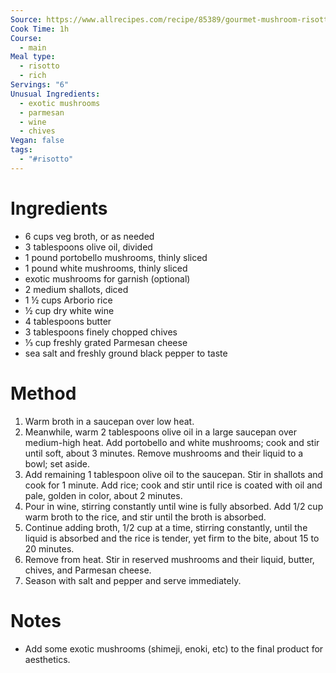 ```yaml
---
Source: https://www.allrecipes.com/recipe/85389/gourmet-mushroom-risotto/
Cook Time: 1h
Course:
  - main
Meal type:
  - risotto
  - rich
Servings: "6"
Unusual Ingredients:
  - exotic mushrooms
  - parmesan
  - wine
  - chives
Vegan: false
tags:
  - "#risotto"
---
```

# Ingredients

- 6 cups veg broth, or as needed
- 3 tablespoons olive oil, divided
- 1 pound portobello mushrooms, thinly sliced
- 1 pound white mushrooms, thinly sliced
- exotic mushrooms for garnish (optional)
- 2 medium shallots, diced
- 1 ½ cups Arborio rice
- ½ cup dry white wine
- 4 tablespoons butter
- 3 tablespoons finely chopped chives
- ⅓ cup freshly grated Parmesan cheese
- sea salt and freshly ground black pepper to taste

# Method

1. Warm broth in a saucepan over low heat.
2. Meanwhile, warm 2 tablespoons olive oil in a large saucepan over medium-high heat. Add portobello and white mushrooms; cook and stir until soft, about 3 minutes. Remove mushrooms and their liquid to a bowl; set aside.
3. Add remaining 1 tablespoon olive oil to the saucepan. Stir in shallots and cook for 1 minute. Add rice; cook and stir until rice is coated with oil and pale, golden in color, about 2 minutes.
4. Pour in wine, stirring constantly until wine is fully absorbed. Add 1/2 cup warm broth to the rice, and stir until the broth is absorbed.
5. Continue adding broth, 1/2 cup at a time, stirring constantly, until the liquid is absorbed and the rice is tender, yet firm to the bite, about 15 to 20 minutes.
6. Remove from heat. Stir in reserved mushrooms and their liquid, butter, chives, and Parmesan cheese.
7. Season with salt and pepper and serve immediately.

# Notes

- Add some exotic mushrooms (shimeji, enoki, etc) to the final product for aesthetics.